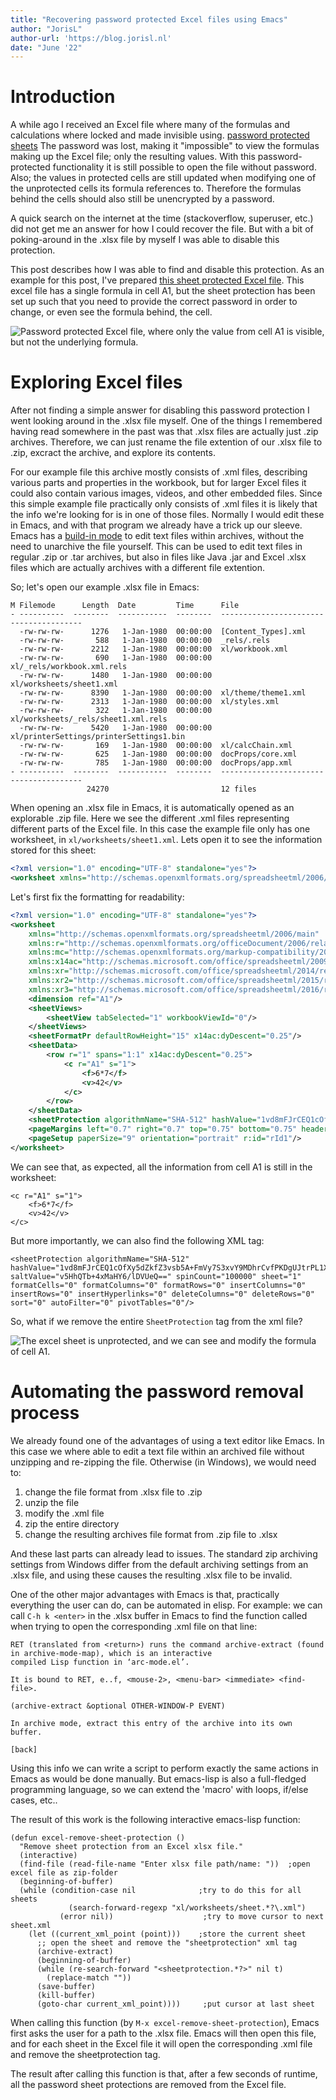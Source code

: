```yaml
---
title: "Recovering password protected Excel files using Emacs"
author: "JorisL"
author-url: 'https://blog.jorisl.nl'
date: "June '22"
---
```


# Introduction

A while ago I received an Excel file where many of the formulas and calculations
where locked and made invisible using.
[password protected sheets](https://support.microsoft.com/en-au/office/require-a-password-to-open-or-modify-a-workbook-10579f0e-b2d9-4c05-b9f8-4109a6bce643)
The password was lost, making it "impossible" to view the formulas making up the
Excel file; only the resulting values. With this password-protected
functionality it is still possible to open the file without password. Also; the
values in protected cells are still updated when modifying one of the
unprotected cells its formula references to. Therefore the formulas behind the
cells should also still be unencrypted by a password.

A quick search on the internet at the time (stackoverflow, superuser, etc.) did
not get me an answer for how I could recover the file. But with a bit of
poking-around in the .xlsx file by myself I was able to disable this protection.

This post describes how I was able to find and disable this protection. As an
example for this post, I've prepared
[this sheet protected Excel file](../files/excel_password/locked_example.xlsx).
This excel file has a single formula in cell A1, but the sheet protection has
been set up such that you need to provide the correct password in order to
change, or even see the formula behind, the cell.

![Password protected Excel file, where only the value from cell A1 is visible, but not the underlying formula.](../img/excel_password/locked.png)

# Exploring Excel files

After not finding a simple answer for disabling this password protection I went
looking around in the .xlsx file myself. One of the things I remembered having
read somewhere in the past was that .xlsx files are actually just .zip archives.
Therefore, we can just rename the file extention of our .xlsx file to .zip,
excract the archive, and explore its contents.

For our example file this archive mostly consists of .xml files, describing
various parts and properties in the workbook, but for larger Excel files it
could also contain various images, videos, and other embedded files. Since this
simple example file practically only consists of .xml files it is likely that
the info we're looking for is in one of those files. Normally I would edit these
in Emacs, and with that program we already have a trick up our sleeve. Emacs has
a
[build-in mode](http://www.gnu.org/software/emacs/manual/html_node/emacs/File-Archives.html)
to edit text files within archives, without the need to unarchive the file
yourself. This can be used to edit text files in regular .zip or .tar archives,
but also in files like Java .jar and Excel .xlsx files which are actually
archives with a different file extention.

So; let's open our example .xlsx file in Emacs:

```
M Filemode      Length  Date         Time      File
- ----------  --------  -----------  --------  ---------------------------------------
  -rw-rw-rw-      1276   1-Jan-1980  00:00:00  [Content_Types].xml
  -rw-rw-rw-       588   1-Jan-1980  00:00:00  _rels/.rels
  -rw-rw-rw-      2212   1-Jan-1980  00:00:00  xl/workbook.xml
  -rw-rw-rw-       690   1-Jan-1980  00:00:00  xl/_rels/workbook.xml.rels
  -rw-rw-rw-      1480   1-Jan-1980  00:00:00  xl/worksheets/sheet1.xml
  -rw-rw-rw-      8390   1-Jan-1980  00:00:00  xl/theme/theme1.xml
  -rw-rw-rw-      2313   1-Jan-1980  00:00:00  xl/styles.xml
  -rw-rw-rw-       322   1-Jan-1980  00:00:00  xl/worksheets/_rels/sheet1.xml.rels
  -rw-rw-rw-      5420   1-Jan-1980  00:00:00  xl/printerSettings/printerSettings1.bin
  -rw-rw-rw-       169   1-Jan-1980  00:00:00  xl/calcChain.xml
  -rw-rw-rw-       625   1-Jan-1980  00:00:00  docProps/core.xml
  -rw-rw-rw-       785   1-Jan-1980  00:00:00  docProps/app.xml
- ----------  --------  -----------  --------  ---------------------------------------
                 24270                         12 files
```

When opening an .xlsx file in Emacs, it is automatically opened as an explorable
.zip file. Here we see the different .xml files representing different parts of
the Excel file. In this case the example file only has one worksheet, in
`xl/worksheets/sheet1.xml`. Lets open it to see the information stored for this
sheet:

```{.xml .numberLines}
<?xml version="1.0" encoding="UTF-8" standalone="yes"?>
<worksheet xmlns="http://schemas.openxmlformats.org/spreadsheetml/2006/main" xmlns:r="http://schemas.openxmlformats.org/officeDocument/2006/relationships" xmlns:mc="http://schemas.openxmlformats.org/markup-compatibility/2006" mc:Ignorable="x14ac xr xr2 xr3" xmlns:x14ac="http://schemas.microsoft.com/office/spreadsheetml/2009/9/ac" xmlns:xr="http://schemas.microsoft.com/office/spreadsheetml/2014/revision" xmlns:xr2="http://schemas.microsoft.com/office/spreadsheetml/2015/revision2" xmlns:xr3="http://schemas.microsoft.com/office/spreadsheetml/2016/revision3" xr:uid="{2838881A-D7EE-4880-9A40-583A7BEB231B}"><dimension ref="A1"/><sheetViews><sheetView tabSelected="1" workbookViewId="0"/></sheetViews><sheetFormatPr defaultRowHeight="15" x14ac:dyDescent="0.25"/><sheetData><row r="1" spans="1:1" x14ac:dyDescent="0.25"><c r="A1" s="1"><f>6*7</f><v>42</v></c></row></sheetData><sheetProtection algorithmName="SHA-512" hashValue="1vd8mFJrCEQ1cOfXy5dZkfZ3vsb5A+FmVy7S3xvY9MDhrCvfPKDgUJtrPL1XTEvoPLaZyeQL21LWeq8fSilt4g==" saltValue="v5HhQTb+4xMaHY6/lDVUeQ==" spinCount="100000" sheet="1" formatCells="0" formatColumns="0" formatRows="0" insertColumns="0" insertRows="0" insertHyperlinks="0" deleteColumns="0" deleteRows="0" sort="0" autoFilter="0" pivotTables="0"/><pageMargins left="0.7" right="0.7" top="0.75" bottom="0.75" header="0.3" footer="0.3"/><pageSetup paperSize="9" orientation="portrait" r:id="rId1"/></worksheet>
```

Let's first fix the formatting for readability:

```{.xml .numberLines}
<?xml version="1.0" encoding="UTF-8" standalone="yes"?>
<worksheet
	xmlns="http://schemas.openxmlformats.org/spreadsheetml/2006/main"
	xmlns:r="http://schemas.openxmlformats.org/officeDocument/2006/relationships"
	xmlns:mc="http://schemas.openxmlformats.org/markup-compatibility/2006" mc:Ignorable="x14ac xr xr2 xr3"
	xmlns:x14ac="http://schemas.microsoft.com/office/spreadsheetml/2009/9/ac"
	xmlns:xr="http://schemas.microsoft.com/office/spreadsheetml/2014/revision"
	xmlns:xr2="http://schemas.microsoft.com/office/spreadsheetml/2015/revision2"
	xmlns:xr3="http://schemas.microsoft.com/office/spreadsheetml/2016/revision3" xr:uid="{2838881A-D7EE-4880-9A40-583A7BEB231B}">
	<dimension ref="A1"/>
	<sheetViews>
		<sheetView tabSelected="1" workbookViewId="0"/>
	</sheetViews>
	<sheetFormatPr defaultRowHeight="15" x14ac:dyDescent="0.25"/>
	<sheetData>
		<row r="1" spans="1:1" x14ac:dyDescent="0.25">
			<c r="A1" s="1">
				<f>6*7</f>
	 			<v>42</v>
			</c>
		</row>
	</sheetData>
	<sheetProtection algorithmName="SHA-512" hashValue="1vd8mFJrCEQ1cOfXy5dZkfZ3vsb5A+FmVy7S3xvY9MDhrCvfPKDgUJtrPL1XTEvoPLaZyeQL21LWeq8fSilt4g==" saltValue="v5HhQTb+4xMaHY6/lDVUeQ==" spinCount="100000" sheet="1" formatCells="0" formatColumns="0" formatRows="0" insertColumns="0" insertRows="0" insertHyperlinks="0" deleteColumns="0" deleteRows="0" sort="0" autoFilter="0" pivotTables="0"/>
	<pageMargins left="0.7" right="0.7" top="0.75" bottom="0.75" header="0.3" footer="0.3"/>
	<pageSetup paperSize="9" orientation="portrait" r:id="rId1"/>
</worksheet>
```

We can see that, as expected, all the information from cell A1 is still in the
worksheet:

```{.xml}
<c r="A1" s="1">
    <f>6*7</f>
    <v>42</v>
</c>
```

But more importantly, we can also find the following XML tag:

```{.xml}
<sheetProtection algorithmName="SHA-512" hashValue="1vd8mFJrCEQ1cOfXy5dZkfZ3vsb5A+FmVy7S3xvY9MDhrCvfPKDgUJtrPL1XTEvoPLaZyeQL21LWeq8fSilt4g==" saltValue="v5HhQTb+4xMaHY6/lDVUeQ==" spinCount="100000" sheet="1" formatCells="0" formatColumns="0" formatRows="0" insertColumns="0" insertRows="0" insertHyperlinks="0" deleteColumns="0" deleteRows="0" sort="0" autoFilter="0" pivotTables="0"/>
```

So, what if we remove the entire `SheetProtection` tag from the xml file?

![The excel sheet is unprotected, and we can see and modify the formula of cell A1.](../img/excel_password/unlocked.png)

# Automating the password removal process

We already found one of the advantages of using a text editor like Emacs. In
this case we where able to edit a text file within an archived file without
unzipping and re-zipping the file. Otherwise (in Windows), we would need to:

1. change the file format from .xlsx file to .zip
2. unzip the file
3. modify the .xml file
4. zip the entire directory
5. change the resulting archives file format from .zip file to .xlsx

And these last parts can already lead to issues. The standard zip archiving
settings from Windows differ from the default archiving settings from an .xlsx
file, and using these causes the resulting .xlsx file to be invalid.

One of the other major advantages with Emacs is that, practically everything the
user can do, can be automated in elisp. For example: we can call `C-h k <enter>`
in the .xlsx buffer in Emacs to find the function called when trying to open the
corresponding .xml file on that line:

```
RET (translated from <return>) runs the command archive-extract (found in archive-mode-map), which is an interactive
compiled Lisp function in ‘arc-mode.el’.

It is bound to RET, e..f, <mouse-2>, <menu-bar> <immediate> <find-file>.

(archive-extract &optional OTHER-WINDOW-P EVENT)

In archive mode, extract this entry of the archive into its own buffer.

[back]
```

Using this info we can write a script to perform exactly the same actions in
Emacs as would be done manually. But emacs-lisp is also a full-fledged
programming language, so we can extend the 'macro' with loops, if/else cases,
etc..

The result of this work is the following interactive emacs-lisp function:

```{.commonlisp .numberLines}
(defun excel-remove-sheet-protection ()
  "Remove sheet protection from an Excel xlsx file."
  (interactive)
  (find-file (read-file-name "Enter xlsx file path/name: "))  ;open excel file as zip-folder
  (beginning-of-buffer)
  (while (condition-case nil              ;try to do this for all sheets
             (search-forward-regexp "xl/worksheets/sheet.*?\.xml")
           (error nil))                    ;try to move cursor to next sheet.xml
    (let ((current_xml_point (point)))    ;store the current sheet
      ;; open the sheet and remove the "sheetprotection" xml tag
      (archive-extract)
      (beginning-of-buffer)
      (while (re-search-forward "<sheetprotection.*?>" nil t)
        (replace-match ""))
      (save-buffer)
      (kill-buffer)
      (goto-char current_xml_point))))     ;put cursor at last sheet
```

When calling this function (by `M-x excel-remove-sheet-protection`), Emacs first
asks the user for a path to the .xlsx file. Emacs will then open this file, and
for each sheet in the Excel file it will open the corresponding .xml file and
remove the sheetprotection tag.

The result after calling this function is that, after a few seconds of runtime,
all the password sheet protections are removed from the Excel file.
